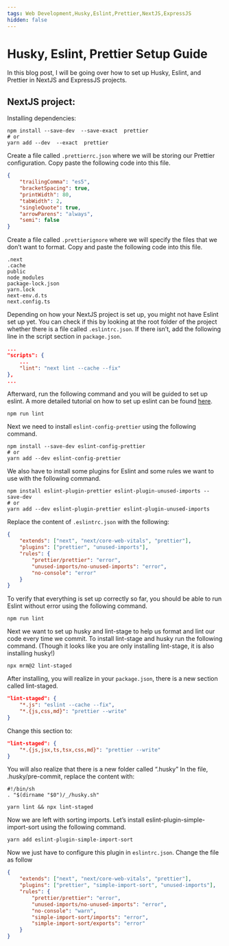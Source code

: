 ```yaml
---
tags: Web Development,Husky,Eslint,Prettier,NextJS,ExpressJS
hidden: false
---
```

# Husky, Eslint, Prettier Setup Guide
In this blog post, I will be going over how to set up Husky, Eslint, and Prettier in NextJS and ExpressJS projects.
## NextJS project:
Installing dependencies:
```terminal
npm install --save-dev  --save-exact  prettier  
# or  
yarn add --dev  --exact  prettier
```
Create a file called ```.prettierrc.json``` where we will be storing our Prettier configuration. Copy paste the following code into this file.
```.prettierrc.json
{  
	"trailingComma": "es5",  
	"bracketSpacing": true,  
	"printWidth": 80,  
	"tabWidth": 2,  
	"singleQuote": true,  
	"arrowParens": "always",  
	"semi": false  
}
```
Create a file called ```.prettierignore``` where we will specify the files that we don’t want to format. Copy and paste the following code into this file.
```.prettierignore
.next  
.cache  
public  
node_modules  
package-lock.json  
yarn.lock  
next-env.d.ts  
next.config.ts
```
Depending on how your NextJS project is set up, you might not have Eslint set up yet. You can check if this by looking at the root folder of the project whether there is a file called ```.eslintrc.json```. If there isn’t, add the following line in the script section in ```package.json```.
```package.json
...  
"scripts": {  
	...  
	"lint": "next lint --cache --fix"  
},  
...
```
Afterward, run the following command and you will be guided to set up eslint. A more detailed tutorial on how to set up eslint can be found [here](https://nextjs.org/docs/pages/building-your-application/configuring/eslint).
```terminal
npm run lint
```
Next we need to install ```eslint-config-prettier``` using the following command.
```terminal
npm install --save-dev eslint-config-prettier  
# or  
yarn add --dev eslint-config-prettier
```
We also have to install some plugins for Eslint and some rules we want to use with the following command.
```terminal
npm install eslint-plugin-prettier eslint-plugin-unused-imports --save-dev  
# or  
yarn add --dev eslint-plugin-prettier eslint-plugin-unused-imports
```
Replace the content of ```.eslintrc.json``` with the following:
```.eslintrc.json
{  
	"extends": ["next", "next/core-web-vitals", "prettier"],  
	"plugins": ["prettier", "unused-imports"],  
	"rules": {  
		"prettier/prettier": "error",  
		"unused-imports/no-unused-imports": "error",  
		"no-console": "error"  
	}  
}
```
To verify that everything is set up correctly so far, you should be able to run Eslint without error using the following command.
```terminal
npm run lint
```
Next we want to set up husky and lint-stage to help us format and lint our code every time we commit.
To install lint-stage and husky run the following command. (Though it looks like you are only installing lint-stage, it is also installing husky!)
```terminal
npx mrm@2 lint-staged
```
After installing, you will realize in your ```package.json```, there is a new section called lint-staged.
```package.json
"lint-staged": {  
	"*.js": "eslint --cache --fix",  
	"*.{js,css,md}": "prettier --write"  
}
```
Change this section to:
```package.json
"lint-staged": {  
	"*.{js,jsx,ts,tsx,css,md}": "prettier --write"  
}
```
You will also realize that there is a new folder called “.husky”
In the file, .husky/pre-commit, replace the content with:
```.husky/pre-commit
#!/bin/sh  
. "$(dirname "$0")/_/husky.sh"  
  
yarn lint && npx lint-staged
```
Now we are left with sorting imports. Let’s install eslint-plugin-simple-import-sort using the following command.
```terminal
yarn add eslint-plugin-simple-import-sort
```
Now we just have to configure this plugin in ```eslintrc.json```. Change the file as follow
```.eslintrc.json
{  
	"extends": ["next", "next/core-web-vitals", "prettier"],  
	"plugins": ["prettier", "simple-import-sort", "unused-imports"],  
	"rules": {  
		"prettier/prettier": "error",  
		"unused-imports/no-unused-imports": "error",  
		"no-console": "warn",  
		"simple-import-sort/imports": "error",  
		"simple-import-sort/exports": "error"  
	}  
}
```

